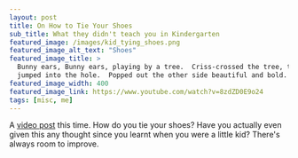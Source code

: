 ```yaml
---
layout: post
title: On How to Tie Your Shoes
sub_title: What they didn't teach you in Kindergarten
featured_image: /images/kid_tying_shoes.png
featured_image_alt_text: "Shoes"
featured_image_title: >
  Bunny ears, Bunny ears, playing by a tree.  Criss-crossed the tree, trying to catch me.  Bunny ears, Bunny ears,
  jumped into the hole.  Popped out the other side beautiful and bold.
featured_image_width: 400
featured_image_link: https://www.youtube.com/watch?v=8zdZD0E9o24
tags: [misc, me]
---
```


A [video post](https://www.youtube.com/watch?v=8zdZD0E9o24) this time.  How do you tie your shoes?  Have you actually
even given this any thought since you learnt when you were a little kid?  There's always room to improve.
